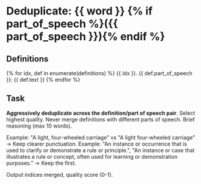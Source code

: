 # Deduplicate: {{ word }} {% if part_of_speech %}({{ part_of_speech }}){% endif %}

## Definitions

{% for idx, def in enumerate(definitions) %}
{{ idx }}. {{ def.part_of_speech }}: {{ def.text }}
{% endfor %}

## Task

**Aggressively deduplicate across the definition/part of speech pair**. Select highest quality. Never merge definitions with different parts of speech. Brief reasoning (max 10 words).

Example: "A light, four-wheeled carriage" vs "A light four-wheeled carriage" → Keep clearer punctuation.
Example: "An instance or occurrence that is used to clarify or demonstrate a rule or principle.", "An instance or case that illustrates a rule or concept, often used for learning or demonstration purposes." → Keep the first.

Output indices merged, quality score (0-1).
